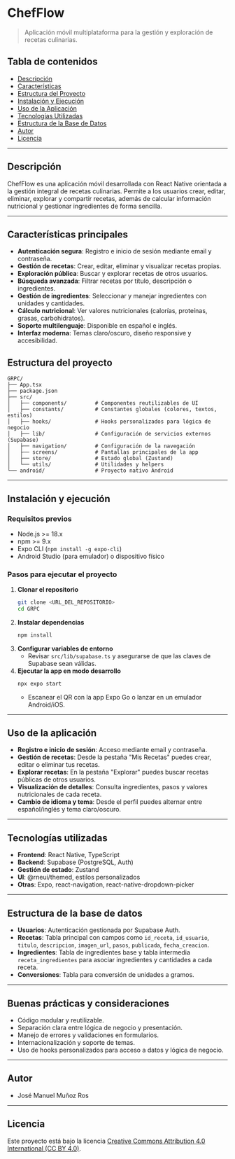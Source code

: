 # ChefFlow

> Aplicación móvil multiplataforma para la gestión y exploración de recetas culinarias.

## Tabla de contenidos

- [Descripción](#descripción)
- [Características](#características-principales)
- [Estructura del Proyecto](#estructura-del-proyecto)
- [Instalación y Ejecución](#instalación-y-ejecución)
- [Uso de la Aplicación](#uso-de-la-aplicación)
- [Tecnologías Utilizadas](#tecnologías-utilizadas)
- [Estructura de la Base de Datos](#estructura-de-la-base-de-datos)
- [Autor](#autor)
- [Licencia](#licencia)

---

## Descripción

ChefFlow es una aplicación móvil desarrollada con React Native orientada a la gestión integral de recetas culinarias. Permite a los usuarios crear, editar, eliminar, explorar y compartir recetas, además de calcular información nutricional y gestionar ingredientes de forma sencilla.

---

## Características principales

- **Autenticación segura**: Registro e inicio de sesión mediante email y contraseña.
- **Gestión de recetas**: Crear, editar, eliminar y visualizar recetas propias.
- **Exploración pública**: Buscar y explorar recetas de otros usuarios.
- **Búsqueda avanzada**: Filtrar recetas por título, descripción o ingredientes.
- **Gestión de ingredientes**: Seleccionar y manejar ingredientes con unidades y cantidades.
- **Cálculo nutricional**: Ver valores nutricionales (calorías, proteínas, grasas, carbohidratos).
- **Soporte multilenguaje**: Disponible en español e inglés.
- **Interfaz moderna**: Temas claro/oscuro, diseño responsive y accesibilidad.

## Estructura del proyecto

```
GRPC/
├── App.tsx
├── package.json
├── src/
│   ├── components/         # Componentes reutilizables de UI
│   ├── constants/          # Constantes globales (colores, textos, estilos)
│   ├── hooks/              # Hooks personalizados para lógica de negocio
│   ├── lib/                # Configuración de servicios externos (Supabase)
│   ├── navigation/         # Configuración de la navegación
│   ├── screens/            # Pantallas principales de la app
│   ├── store/              # Estado global (Zustand)
│   └── utils/              # Utilidades y helpers
└── android/                # Proyecto nativo Android
```

---

## Instalación y ejecución

### Requisitos previos
- Node.js >= 18.x
- npm >= 9.x
- Expo CLI (`npm install -g expo-cli`)
- Android Studio (para emulador) o dispositivo físico

### Pasos para ejecutar el proyecto

1. **Clonar el repositorio**
   ```bash
   git clone <URL_DEL_REPOSITORIO>
   cd GRPC
   ```
2. **Instalar dependencias**
   ```bash
   npm install
   ```
3. **Configurar variables de entorno**
   - Revisar `src/lib/supabase.ts` y asegurarse de que las claves de Supabase sean válidas.
4. **Ejecutar la app en modo desarrollo**
   ```bash
   npx expo start
   ```
   - Escanear el QR con la app Expo Go o lanzar en un emulador Android/iOS.

---

## Uso de la aplicación

- **Registro e inicio de sesión**: Acceso mediante email y contraseña.
- **Gestión de recetas**: Desde la pestaña "Mis Recetas" puedes crear, editar o eliminar tus recetas.
- **Explorar recetas**: En la pestaña "Explorar" puedes buscar recetas públicas de otros usuarios.
- **Visualización de detalles**: Consulta ingredientes, pasos y valores nutricionales de cada receta.
- **Cambio de idioma y tema**: Desde el perfil puedes alternar entre español/inglés y tema claro/oscuro.

---

## Tecnologías utilizadas

- **Frontend**: React Native, TypeScript
- **Backend**: Supabase (PostgreSQL, Auth)
- **Gestión de estado**: Zustand
- **UI**: @rneui/themed, estilos personalizados
- **Otras**: Expo, react-navigation, react-native-dropdown-picker

---

## Estructura de la base de datos

- **Usuarios**: Autenticación gestionada por Supabase Auth.
- **Recetas**: Tabla principal con campos como `id_receta`, `id_usuario`, `titulo`, `descripcion`, `imagen_url`, `pasos`, `publicada`, `fecha_creacion`.
- **Ingredientes**: Tabla de ingredientes base y tabla intermedia `receta_ingredientes` para asociar ingredientes y cantidades a cada receta.
- **Conversiones**: Tabla para conversión de unidades a gramos.

---

## Buenas prácticas y consideraciones

- Código modular y reutilizable.
- Separación clara entre lógica de negocio y presentación.
- Manejo de errores y validaciones en formularios.
- Internacionalización y soporte de temas.
- Uso de hooks personalizados para acceso a datos y lógica de negocio.

---

## Autor

- José Manuel Muñoz Ros

---

## Licencia

Este proyecto está bajo la licencia [Creative Commons Attribution 4.0 International (CC BY 4.0)](https://creativecommons.org/licenses/by/4.0/deed.es).  
